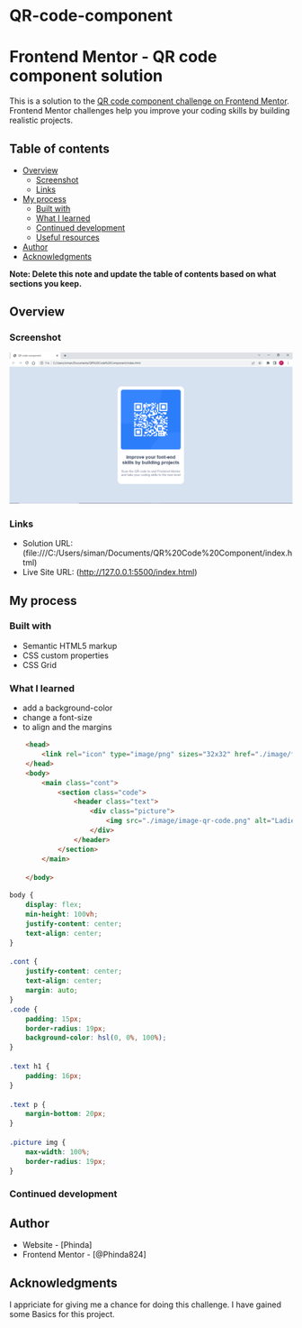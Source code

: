 # QR-code-component
# Frontend Mentor - QR code component solution

This is a solution to the [QR code component challenge on Frontend Mentor](https://www.frontendmentor.io/challenges/qr-code-component-iux_sIO_H). Frontend Mentor challenges help you improve your coding skills by building realistic projects. 

## Table of contents

- [Overview](#overview)
  - [Screenshot](#screenshot)
  - [Links](#links)
- [My process](#my-process)
  - [Built with](#built-with)
  - [What I learned](#what-i-learned)
  - [Continued development](#continued-development)
  - [Useful resources](#useful-resources)
- [Author](#author)
- [Acknowledgments](#acknowledgments)

**Note: Delete this note and update the table of contents based on what sections you keep.**

## Overview

### Screenshot

![](./image/Solution.png)

### Links

- Solution URL: (file:///C:/Users/siman/Documents/QR%20Code%20Component/index.html)
- Live Site URL: (http://127.0.0.1:5500/index.html)

## My process

### Built with

- Semantic HTML5 markup
- CSS custom properties
- CSS Grid

### What I learned
- add a background-color
- change a font-size
- to align and the margins

```html
    <head>
        <link rel="icon" type="image/png" sizes="32x32" href="./image/favicon-32x32.png"/>
    </head>
    <body>
        <main class="cont">
            <section class="code">
                <header class="text">
                    <div class="picture">
                        <img src="./image/image-qr-code.png" alt="Ladies in an office space">
                    </div>
                </header>
            </section>
        </main>

    </body>
```
```css
body {
    display: flex;
    min-height: 100vh;
    justify-content: center;
    text-align: center;
}

.cont {
    justify-content: center;
    text-align: center;
    margin: auto;
}
.code {
    padding: 15px;
    border-radius: 19px;
    background-color: hsl(0, 0%, 100%);
}

.text h1 {
    padding: 16px;
}

.text p {
    margin-bottom: 20px;
}

.picture img {
    max-width: 100%;
    border-radius: 19px;
}
```
### Continued development

## Author

- Website - [Phinda]
- Frontend Mentor - [@Phinda824]

## Acknowledgments

I appriciate for giving me a chance for doing this challenge. I have gained some Basics for this project.
